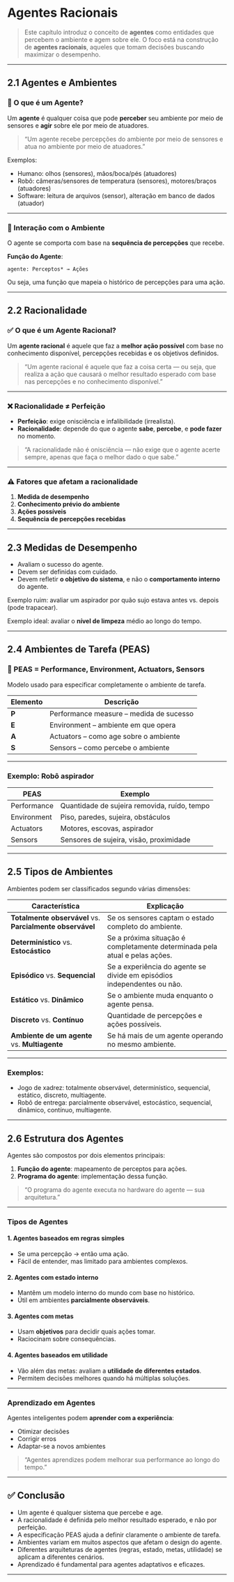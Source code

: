 # Agentes Racionais

> Este capítulo introduz o conceito de **agentes** como entidades que percebem o ambiente e agem sobre ele.
> O foco está na construção de **agentes racionais**, aqueles que tomam decisões buscando maximizar o desempenho.

---
## 2.1 Agentes e Ambientes

### 🤖 O que é um Agente?
Um **agente** é qualquer coisa que pode **perceber** seu ambiente por meio de sensores e **agir** sobre ele por meio de atuadores.

> “Um agente recebe percepções do ambiente por meio de sensores e atua no ambiente por meio de atuadores.”

Exemplos:
- Humano: olhos (sensores), mãos/boca/pés (atuadores)
- Robô: câmeras/sensores de temperatura (sensores), motores/braços (atuadores)
- Software: leitura de arquivos (sensor), alteração em banco de dados (atuador)

---
### 🔁 Interação com o Ambiente

O agente se comporta com base na **sequência de percepções** que recebe.

**Função do Agente**:
```text
agente: Perceptos* → Ações
```

Ou seja, uma função que mapeia o histórico de percepções para uma ação.

---
## 2.2 Racionalidade

### ✅ O que é um Agente Racional?

Um **agente racional** é aquele que faz a **melhor ação possível** com base no conhecimento disponível, percepções recebidas e os objetivos definidos.

> “Um agente racional é aquele que faz a coisa certa — ou seja, que realiza a ação que causará o melhor resultado esperado com base nas percepções e no conhecimento disponível.”

---
### ❌ Racionalidade ≠ Perfeição

- **Perfeição**: exige onisciência e infalibilidade (irrealista).
- **Racionalidade**: depende do que o agente **sabe**, **percebe**, e **pode fazer** no momento.

> “A racionalidade não é onisciência — não exige que o agente acerte sempre, apenas que faça o melhor dado o que sabe.”

---
### ⚠️ Fatores que afetam a racionalidade

1. **Medida de desempenho**
2. **Conhecimento prévio do ambiente**
3. **Ações possíveis**
4. **Sequência de percepções recebidas**

---
## 2.3 Medidas de Desempenho

- Avaliam o sucesso do agente.
- Devem ser definidas com cuidado.
- Devem refletir **o objetivo do sistema**, e não o **comportamento interno** do agente.

Exemplo ruim: avaliar um aspirador por quão sujo estava antes vs. depois (pode trapacear).

Exemplo ideal: avaliar o **nível de limpeza** médio ao longo do tempo.

---
## 2.4 Ambientes de Tarefa (PEAS)

### 🔹 PEAS = Performance, Environment, Actuators, Sensors

Modelo usado para especificar completamente o ambiente de tarefa.

| Elemento       | Descrição                                  |
|----------------|--------------------------------------------|
| **P**          | Performance measure – medida de sucesso     |
| **E**          | Environment – ambiente em que opera         |
| **A**          | Actuators – como age sobre o ambiente       |
| **S**          | Sensors – como percebe o ambiente           |

---
### Exemplo: Robô aspirador

| PEAS              | Exemplo                                   |
|-------------------|--------------------------------------------|
| Performance       | Quantidade de sujeira removida, ruído, tempo |
| Environment       | Piso, paredes, sujeira, obstáculos          |
| Actuators         | Motores, escovas, aspirador                 |
| Sensors           | Sensores de sujeira, visão, proximidade     |

---
## 2.5 Tipos de Ambientes

Ambientes podem ser classificados segundo várias dimensões:

| Característica           | Explicação |
|--------------------------|-----------|
| **Totalmente observável** vs. **Parcialmente observável** | Se os sensores captam o estado completo do ambiente. |
| **Determinístico** vs. **Estocástico** | Se a próxima situação é completamente determinada pela atual e pelas ações. |
| **Episódico** vs. **Sequencial** | Se a experiência do agente se divide em episódios independentes ou não. |
| **Estático** vs. **Dinâmico** | Se o ambiente muda enquanto o agente pensa. |
| **Discreto** vs. **Contínuo** | Quantidade de percepções e ações possíveis. |
| **Ambiente de um agente** vs. **Multiagente** | Se há mais de um agente operando no mesmo ambiente. |

---
### Exemplos:

- Jogo de xadrez: totalmente observável, determinístico, sequencial, estático, discreto, multiagente.
- Robô de entrega: parcialmente observável, estocástico, sequencial, dinâmico, contínuo, multiagente.

---
## 2.6 Estrutura dos Agentes

Agentes são compostos por dois elementos principais:

1. **Função do agente**: mapeamento de perceptos para ações.
2. **Programa do agente**: implementação dessa função.

> “O programa do agente executa no hardware do agente — sua arquitetura.”

---
### Tipos de Agentes

#### 1. Agentes baseados em regras simples

- Se uma percepção → então uma ação.
- Fácil de entender, mas limitado para ambientes complexos.

#### 2. Agentes com estado interno

- Mantêm um modelo interno do mundo com base no histórico.
- Útil em ambientes **parcialmente observáveis**.

#### 3. Agentes com metas

- Usam **objetivos** para decidir quais ações tomar.
- Raciocinam sobre consequências.

#### 4. Agentes baseados em utilidade

- Vão além das metas: avaliam a **utilidade de diferentes estados**.
- Permitem decisões melhores quando há múltiplas soluções.

---
### Aprendizado em Agentes

Agentes inteligentes podem **aprender com a experiência**:

- Otimizar decisões
- Corrigir erros
- Adaptar-se a novos ambientes

> “Agentes aprendizes podem melhorar sua performance ao longo do tempo.”

---
## ✅ Conclusão

- Um agente é qualquer sistema que percebe e age.
- A racionalidade é definida pelo melhor resultado esperado, e não por perfeição.
- A especificação PEAS ajuda a definir claramente o ambiente de tarefa.
- Ambientes variam em muitos aspectos que afetam o design do agente.
- Diferentes arquiteturas de agentes (regras, estado, metas, utilidade) se aplicam a diferentes cenários.
- Aprendizado é fundamental para agentes adaptativos e eficazes.

---
